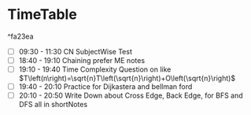 

# TimeTable

^fa23ea

- [ ] 09:30 - 11:30 CN SubjectWise Test
- [ ] 18:40 - 19:10 Chaining prefer ME notes
- [ ] 19:10 - 19:40 Time Complexity Question on like $T\left(n\right)=\sqrt{n}T\left(\sqrt{n}\right)+O\left(\sqrt{n}\right)$
- [ ] 19:40 - 20:10 Practice for Dijkastera and bellman ford
- [ ] 20:10 - 20:50 Write Down about Cross Edge, Back Edge, for BFS and DFS all in shortNotes